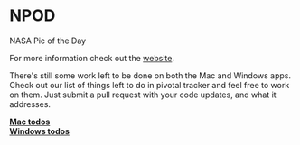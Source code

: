 NPOD
====

NASA Pic of the Day

For more information check out the [website](http://billcacy.github.io/NPOD).

There's still some work left to be done on both the Mac and Windows apps. Check out our list of things left to do in pivotal tracker and feel free to work on them. Just submit a pull request with your code updates, and what it addresses.

[**Mac todos**](https://www.pivotaltracker.com/s/projects/809635)<br />
[**Windows todos**](https://www.pivotaltracker.com/s/projects/809637)
